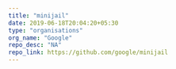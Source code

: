 ```yaml
---
title: "minijail"
date: 2019-06-18T20:04:20+05:30
type: "organisations"
org_name: "Google"
repo_desc: "NA"
repo_link: https://github.com/google/minijail
---
```

